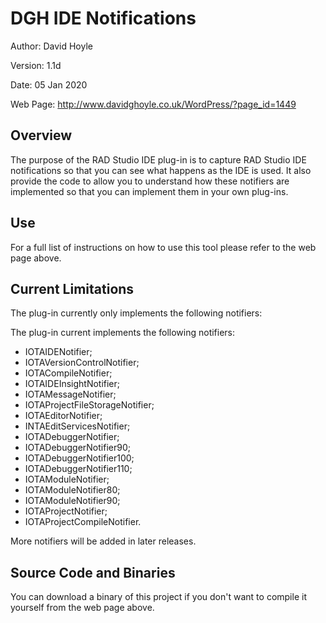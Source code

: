 # DGH IDE Notifications

Author:   David Hoyle

Version:  1.1d

Date:     05 Jan 2020

Web Page: http://www.davidghoyle.co.uk/WordPress/?page_id=1449

## Overview

The purpose of the RAD Studio IDE plug-in is to capture RAD Studio IDE notifications so that you can see what happens as the IDE is used. It also provide the code to allow  you to understand how these notifiers are implemented so that you can implement them in your own plug-ins.

## Use

For a full list of instructions on how to use this tool please refer to the web page above.

## Current Limitations

The plug-in currently only implements the following notifiers:

The plug-in current implements the following notifiers:
 * IOTAIDENotifier;
 * IOTAVersionControlNotifier;
 * IOTACompileNotifier;
 * IOTAIDEInsightNotifier;
 * IOTAMessageNotifier;
 * IOTAProjectFileStorageNotifier;
 * IOTAEditorNotifier;
 * INTAEditServicesNotifier;
 * IOTADebuggerNotifier;
 * IOTADebuggerNotifier90;
 * IOTADebuggerNotifier100;
 * IOTADebuggerNotifier110;
 * IOTAModuleNotifier;
 * IOTAModuleNotifier80;
 * IOTAModuleNotifier90;
 * IOTAProjectNotifier;
 * IOTAProjectCompileNotifier.

More notifiers will be added in later releases.

## Source Code and Binaries

You can download a binary of this project if you don't want to compile it yourself from the web page above.
